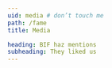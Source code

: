 ```yaml
---
uid: media # don’t touch me
path: /fame
title: Media

heading: BIF haz mentions
subheading: They liked us
---
```

